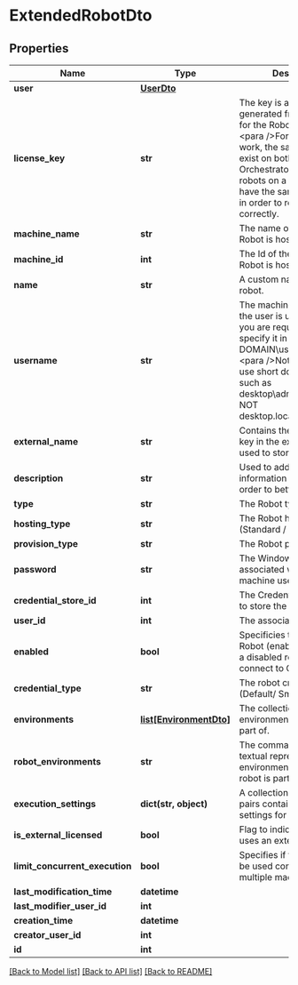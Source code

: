 # ExtendedRobotDto

## Properties
Name | Type | Description | Notes
------------ | ------------- | ------------- | -------------
**user** | [**UserDto**](UserDto.md) |  | [optional] 
**license_key** | **str** | The key is automatically generated from the server for the Robot machine.  &lt;para /&gt;For the robot to work, the same key must exist on both the robot and Orchestrator.  &lt;para /&gt;All robots on a machine must have the same license key in order to register correctly. | [optional] 
**machine_name** | **str** | The name of the machine a Robot is hosted on. | [optional] 
**machine_id** | **int** | The Id of the machine a Robot is hosted on | [optional] 
**name** | **str** | A custom name for the robot. | 
**username** | **str** | The machine username. If the user is under a domain, you are required to also specify it in a DOMAIN\\username format.  &lt;para /&gt;Note: You must use short domain names, such as desktop\\administrator and NOT desktop.local/administrator. | [optional] 
**external_name** | **str** | Contains the value of the key in the external store used to store the password. | [optional] 
**description** | **str** | Used to add additional information about a robot in order to better identify it. | [optional] 
**type** | **str** | The Robot type. | 
**hosting_type** | **str** | The Robot hosting type (Standard / Floating). | 
**provision_type** | **str** | The Robot provision type. | [optional] 
**password** | **str** | The Windows password associated with the machine username. | [optional] 
**credential_store_id** | **int** | The Credential Store used to store the password. | [optional] 
**user_id** | **int** | The associated user&#39;s Id. | [optional] 
**enabled** | **bool** | Specificies the state of the Robot (enabled/disabled) - a disabled robot cannot connect to Orchestrator | [optional] 
**credential_type** | **str** | The robot credentials type (Default/ SmartCard) | [optional] 
**environments** | [**list[EnvironmentDto]**](EnvironmentDto.md) | The collection of environments the robot is part of. | [optional] 
**robot_environments** | **str** | The comma separated textual representation of environment names the robot is part of. | [optional] 
**execution_settings** | **dict(str, object)** | A collection of key value pairs containing execution settings for this robot. | [optional] 
**is_external_licensed** | **bool** | Flag to indicate if the robot uses an external license | [optional] 
**limit_concurrent_execution** | **bool** | Specifies if the robot can be used concurrently on multiple machines | [optional] 
**last_modification_time** | **datetime** |  | [optional] 
**last_modifier_user_id** | **int** |  | [optional] 
**creation_time** | **datetime** |  | [optional] 
**creator_user_id** | **int** |  | [optional] 
**id** | **int** |  | [optional] 

[[Back to Model list]](../README.md#documentation-for-models) [[Back to API list]](../README.md#documentation-for-api-endpoints) [[Back to README]](../README.md)



